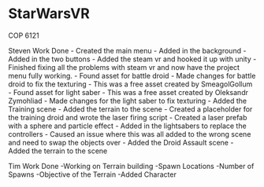 # StarWarsVR
COP 6121

Steven Work Done 
    - Created the main menu
        - Added in the background
        - Added in the two buttons
        - Added the steam vr and hooked it up with unity
	- Finished fixing all the problems with steam vr and now have the project menu fully working.
    - Found asset for battle droid
        - Made changes for battle droid to fix the texturing
        - This was a free asset created by SmeagolGollum
    - Found asset for light saber
        - This was a free asset created by Oleksandr Zymohliad
        - Made changes for the light saber to fix texturing
    - Added the Training scene
        - Added the terrain to the scene
	- Created a placeholder for the training droid and wrote the laser firing script
	- Created a laser prefab with a sphere and particle effect
	- Added in the lightsabers to replace the controllers
	- Caused an issue where this was all added to the wrong scene and need to swap the objects over
    - Added the Droid Assault scene
        - Added the terrain to the scene

Tim Work Done
	-Working on Terrain building
		-Spawn Locations
		-Number of Spawns
		-Objective of the Terrain
	-Added Character
